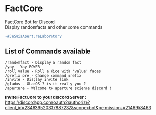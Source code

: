# FactCore
FactCore Bot for Discord  
Display randomfacts and other some commands  

```diff
-#JeSuisApertureLaboratory
```

## List of Commands available
```
/randomfact - Display a random fact
/yay - Yay POWER
/roll value - Roll a dice with 'value' faces
/prefix pre - Change command prefix
/invite - Display invite link
/glados - GLadOS ? is it really you ?
/aperture - Welcome to aperture science discord !
```

**Invite FactCore to your discord Server :** https://discordapp.com/oauth2/authorize?client_id=234639520337887232&scope=bot&permissions=2146958463
